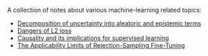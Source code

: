 A collection of notes about various machine-learning related topics:
* [Decomposition of uncertainty into aleatoric and epistemic terms](/epistemic-aleatoric-decomposition.md)
* [Dangers of L2 loss](/dangers-of-l2-loss.md)
* [Causality and its implications for supervised learning](/causality-implications-for-supervised-learning.md)
* [The Applicability Limits of Rejection-Sampling Fine-Tuning](/rejection-sampling-finetuning.md)
